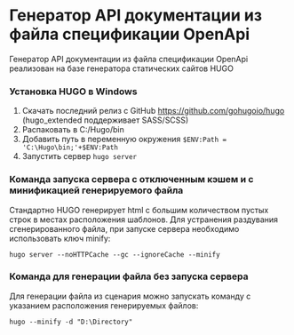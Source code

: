 # Генератор API документации из файла спецификации OpenApi

Генератор API документации из файла спецификации OpenApi реализован на базе генератора статических сайтов HUGO

### Установка HUGO в Windows
1. Скачать последний релиз с GitHub https://github.com/gohugoio/hugo (hugo_extended поддерживает SASS/SCSS)
2. Распаковать в C:/Hugo/bin
3. Добавить путь в переменную окружения 
`$ENV:Path = 'C:\Hugo\bin;'+$ENV:Path`
4. Запустить сервер
`hugo server`


### Команда запуска сервера с отключенным кэшем и с минификацией генерируемого файла
Стандартно HUGO генерирует html с большим количеством пустых строк в местах расположения шаблонов. Для устранения раздувания сгенерированного файла, при запуске сервера необходимо использовать ключ minify:
```
hugo server --noHTTPCache --gc --ignoreCache --minify
```

### Команда для генерации файла без запуска сервера
Для генерации файла из сценария можно запускать команду с указанием расположения генерируемых файлов:
```
hugo --minify -d "D:\Directory"
```